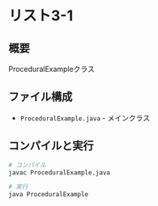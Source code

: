 # リスト3-1

## 概要
ProceduralExampleクラス

## ファイル構成
- `ProceduralExample.java` - メインクラス

## コンパイルと実行
```bash
# コンパイル
javac ProceduralExample.java

# 実行
java ProceduralExample
```
